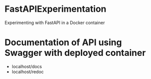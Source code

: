 # FastAPIExperimentation
Experimenting with FastAPI in a Docker container

# Documentation of API using Swagger with deployed container
* localhost/docs
* localhost/redoc
